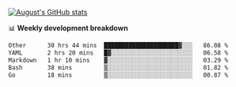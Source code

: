 
[![August's GitHub stats](https://github-readme-stats.vercel.app/api?username=zou-weidong&show_icons=true&theme=radical)](https://github.com/zou-weidong)


📊 **Weekly development breakdown**
<!--START_SECTION:waka-->

```txt
Other      30 hrs 44 mins  █████████████████████▓░░░   86.08 %
YAML       2 hrs 20 mins   █▓░░░░░░░░░░░░░░░░░░░░░░░   06.58 %
Markdown   1 hr 10 mins    ▓░░░░░░░░░░░░░░░░░░░░░░░░   03.29 %
Bash       38 mins         ▒░░░░░░░░░░░░░░░░░░░░░░░░   01.82 %
Go         18 mins         ▒░░░░░░░░░░░░░░░░░░░░░░░░   00.87 %
```

<!--END_SECTION:waka-->
